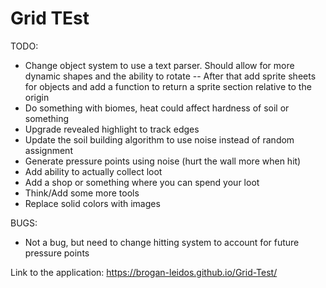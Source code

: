 # Grid TEst

TODO:
 - Change object system to use a text parser. Should allow for more dynamic shapes and the ability to rotate
   -- After that add sprite sheets for objects and add a function to return a sprite section relative to the origin
 - Do something with biomes, heat could affect hardness of soil or something
 - Upgrade revealed highlight to track edges
 - Update the soil building algorithm to use noise instead of random assignment
  - Generate pressure points using noise (hurt the wall more when hit)
 - Add ability to actually collect loot
 - Add a shop or something where you can spend your loot
 - Think/Add some more tools
 - Replace solid colors with images

BUGS:
 - Not a bug, but need to change hitting system to account for future pressure points



Link to the application:
https://brogan-leidos.github.io/Grid-Test/
